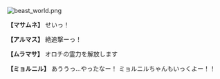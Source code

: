 
![beast_world.png](../images/backgrounds/beast_world.png)

**【マサムネ】**
せいっ！

**【アルマス】**
絶追撃ーっ！

**【ムラマサ】**
オロチの霊力を解放します

**【ミョルニル】**
あううっ…やったなー！
ミョルニルちゃんもいっくよー！！